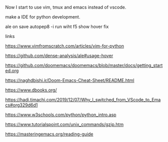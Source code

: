 Now I start to use vim, tmux and emacs instead of vscode.

make a IDE for python development.

ale
on save autopep8 -i
run wiht f5
show hover fix

links

https://www.vimfromscratch.com/articles/vim-for-python

https://github.com/dense-analysis/ale#usage-hover

https://github.com/doomemacs/doomemacs/blob/master/docs/getting_started.org

https://naghdbishi.ir/Doom-Emacs-Cheat-Sheet/README.html

https://www.dbooks.org/

https://hadi.timachi.com/2019/12/07/Why_I_switched_from_VScode_to_Emacs#org329d6d1

https://www.w3schools.com/python/python_intro.asp

https://www.tutorialspoint.com/unix_commands/gzip.htm

https://masteringemacs.org/reading-guide
